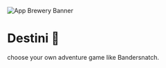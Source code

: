 ![App Brewery Banner](https://github.com/londonappbrewery/Images/blob/master/AppBreweryBanner.png)


# Destini 🤔
 choose your own adventure game like Bandersnatch. 
